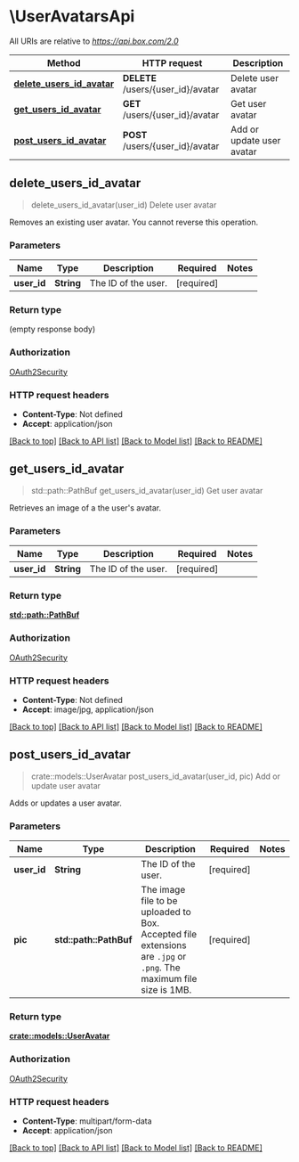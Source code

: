 # \UserAvatarsApi

All URIs are relative to *https://api.box.com/2.0*

Method | HTTP request | Description
------------- | ------------- | -------------
[**delete_users_id_avatar**](UserAvatarsApi.md#delete_users_id_avatar) | **DELETE** /users/{user_id}/avatar | Delete user avatar
[**get_users_id_avatar**](UserAvatarsApi.md#get_users_id_avatar) | **GET** /users/{user_id}/avatar | Get user avatar
[**post_users_id_avatar**](UserAvatarsApi.md#post_users_id_avatar) | **POST** /users/{user_id}/avatar | Add or update user avatar



## delete_users_id_avatar

> delete_users_id_avatar(user_id)
Delete user avatar

Removes an existing user avatar. You cannot reverse this operation.

### Parameters


Name | Type | Description  | Required | Notes
------------- | ------------- | ------------- | ------------- | -------------
**user_id** | **String** | The ID of the user. | [required] |

### Return type

 (empty response body)

### Authorization

[OAuth2Security](../README.md#OAuth2Security)

### HTTP request headers

- **Content-Type**: Not defined
- **Accept**: application/json

[[Back to top]](#) [[Back to API list]](../README.md#documentation-for-api-endpoints) [[Back to Model list]](../README.md#documentation-for-models) [[Back to README]](../README.md)


## get_users_id_avatar

> std::path::PathBuf get_users_id_avatar(user_id)
Get user avatar

Retrieves an image of a the user's avatar.

### Parameters


Name | Type | Description  | Required | Notes
------------- | ------------- | ------------- | ------------- | -------------
**user_id** | **String** | The ID of the user. | [required] |

### Return type

[**std::path::PathBuf**](std::path::PathBuf.md)

### Authorization

[OAuth2Security](../README.md#OAuth2Security)

### HTTP request headers

- **Content-Type**: Not defined
- **Accept**: image/jpg, application/json

[[Back to top]](#) [[Back to API list]](../README.md#documentation-for-api-endpoints) [[Back to Model list]](../README.md#documentation-for-models) [[Back to README]](../README.md)


## post_users_id_avatar

> crate::models::UserAvatar post_users_id_avatar(user_id, pic)
Add or update user avatar

Adds or updates a user avatar.

### Parameters


Name | Type | Description  | Required | Notes
------------- | ------------- | ------------- | ------------- | -------------
**user_id** | **String** | The ID of the user. | [required] |
**pic** | **std::path::PathBuf** | The image file to be uploaded to Box. Accepted file extensions are `.jpg` or `.png`. The maximum file size is 1MB. | [required] |

### Return type

[**crate::models::UserAvatar**](UserAvatar.md)

### Authorization

[OAuth2Security](../README.md#OAuth2Security)

### HTTP request headers

- **Content-Type**: multipart/form-data
- **Accept**: application/json

[[Back to top]](#) [[Back to API list]](../README.md#documentation-for-api-endpoints) [[Back to Model list]](../README.md#documentation-for-models) [[Back to README]](../README.md)

